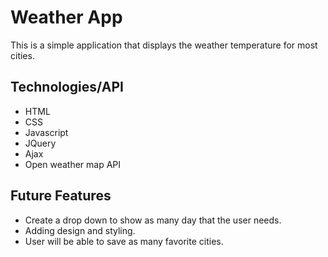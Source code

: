 

# Weather App

This is a simple application that displays the weather temperature for most cities.

## Technologies/API 
- HTML
- CSS
- Javascript
- JQuery
- Ajax
- Open weather map API

## Future Features
- Create a drop down to show as many day that the user needs.
- Adding design and styling.
- User will be able to save as many favorite cities.
